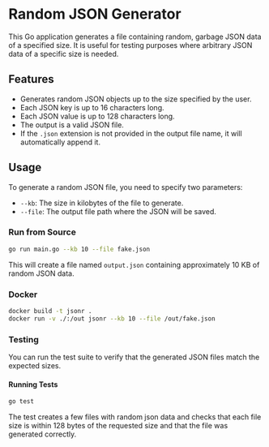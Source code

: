 # Random JSON Generator

This Go application generates a file containing random, garbage JSON data of a specified size. It is useful for testing purposes where arbitrary JSON data of a specific size is needed.

## Features

- Generates random JSON objects up to the size specified by the user.
- Each JSON key is up to 16 characters long.
- Each JSON value is up to 128 characters long.
- The output is a valid JSON file.
- If the `.json` extension is not provided in the output file name, it will automatically append it.

## Usage

To generate a random JSON file, you need to specify two parameters:

- `--kb`: The size in kilobytes of the file to generate.
- `--file`: The output file path where the JSON will be saved.

### Run from Source

```bash {"id":"01J7ERZQ2E4GKG13FAMVXMA7A0"}
go run main.go --kb 10 --file fake.json
```

This will create a file named `output.json` containing approximately 10 KB of random JSON data.

### Docker

```bash {"id":"01J7ESVN977RDQT62KFF2Z7A83"}
docker build -t jsonr .
docker run -v ./:/out jsonr --kb 10 --file /out/fake.json
```

### Testing

You can run the test suite to verify that the generated JSON files match the expected sizes.

#### Running Tests

```bash {"id":"01J7ERZQ2E4GKG13FAMZ9RPX25"}
go test
```

The test creates a few files with random json data and checks that each file size is within 128 bytes of the requested size and that the file was generated correctly.